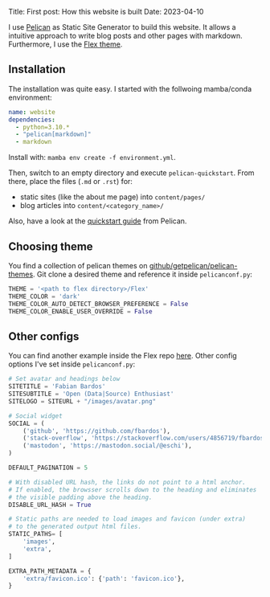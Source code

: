 Title: First post: How this website is built
Date: 2023-04-10

I use [Pelican](https://github.com/getpelican/pelican) as Static Site Generator to build this website. It allows a intuitive approach to write blog posts and other pages with markdown. Furthermore, I use the [Flex theme](https://github.com/alexandrevicenzi/Flex).

## Installation

The installation was quite easy. I started with the follwoing mamba/conda environment:

```yaml
name: website
dependencies:
  - python=3.10.*
  - "pelican[markdown]"
  - markdown
```

Install with: `mamba env create -f environment.yml`.

Then, switch to an empty directory and execute `pelican-quickstart`.
From there, place the files (`.md` or `.rst`) for:

* static sites (like the about me page) into `content/pages/`
* blog articles into `content/<category_name>/`

Also, have a look at the [quickstart guide](https://getpelican.com/) from Pelican.


## Choosing theme
You find a collection of pelican themes on [github/getpelican/pelican-themes](https://github.com/getpelican/pelican-themes). Git clone a desired theme and reference it inside `pelicanconf.py`:

```python
THEME = '<path to flex directory>/Flex'
THEME_COLOR = 'dark'
THEME_COLOR_AUTO_DETECT_BROWSER_PREFERENCE = False
THEME_COLOR_ENABLE_USER_OVERRIDE = False
```

## Other configs
You can find another example inside the Flex repo [here](https://github.com/alexandrevicenzi/Flex/tree/master/docs). Other config options I've set inside `pelicanconf.py`:

```python
# Set avatar and headings below
SITETITLE = 'Fabian Bardos'
SITESUBTITLE = 'Open (Data|Source) Enthusiast'
SITELOGO = SITEURL + "/images/avatar.png"

# Social widget
SOCIAL = (
    ('github', 'https://github.com/fbardos'),
    ('stack-overflow', 'https://stackoverflow.com/users/4856719/fbardos'),
    ('mastodon', 'https://mastodon.social/@eschi'),
)

DEFAULT_PAGINATION = 5

# With disabled URL hash, the links do not point to a html anchor.
# If enabled, the browsser scrolls down to the heading and eliminates
# the visible padding above the heading.
DISABLE_URL_HASH = True

# Static paths are needed to load images and favicon (under extra)
# to the generated output html files.
STATIC_PATHS= [
    'images',
    'extra',
]

EXTRA_PATH_METADATA = {
    'extra/favicon.ico': {'path': 'favicon.ico'},
}

```
